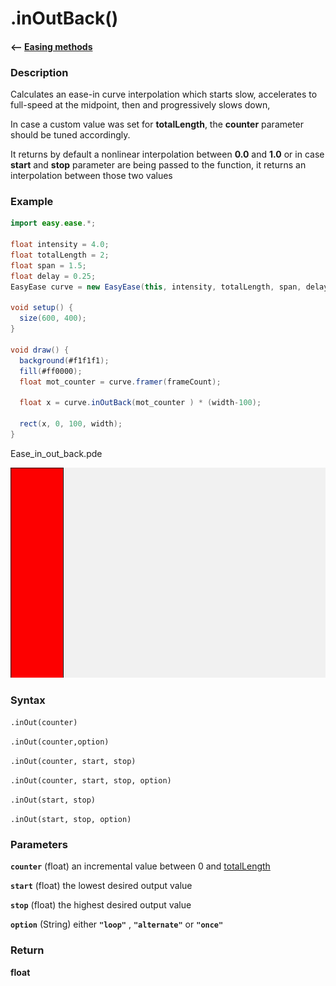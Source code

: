 # .inOutBack()

#### <-- [Easing methods](./methods.md)



### Description 
Calculates an ease-in curve interpolation which starts slow, accelerates to full-speed at the midpoint, then and progressively slows down,




In case a custom value was set for **totalLength**, the **counter** parameter should be tuned accordingly.

It returns by default a nonlinear interpolation between **0.0** and **1.0** or in case **start** and **stop** parameter are being passed to the function, it returns an interpolation between  those two values


### Example

```java
import easy.ease.*;

float intensity = 4.0;
float totalLength = 2;
float span = 1.5;
float delay = 0.25;
EasyEase curve = new EasyEase(this, intensity, totalLength, span, delay);

void setup() {
  size(600, 400);
}

void draw() {
  background(#f1f1f1);
  fill(#ff0000);
  float mot_counter = curve.framer(frameCount);
  
  float x = curve.inOutBack(mot_counter ) * (width-100);

  rect(x, 0, 100, width);
}

```


<div class="exampleWindow">
  <div class="title">
      <div class="dot red"></div>
      <div class="dot amber"></div>
      <div class="dot green"></div>
      <p >Ease_in_out_back.pde</p>
  </div>

![.inOutBack()](../images/methods/ease_inOutBack_method.gif)

</div>


### Syntax

```.inOut(counter) ```

```.inOut(counter,option)```

```.inOut(counter, start, stop)```

```.inOut(counter, start, stop, option)```

```.inOut(start, stop)```

```.inOut(start, stop, option)```


### Parameters

**```counter```** (float)  an incremental value between 0 and [totalLength](./totalLength.md)

**```start```** (float) the lowest desired output value

**```stop```** (float) the highest desired output value

**```option```** (String)  either **```"loop"```** , **```"alternate"```** or **```"once"```**



### Return

**float**

